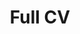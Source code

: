 ---
title: Full CV
layout: redirect
redirect_to: https://www.dropbox.com/s/u0zohd016rrnwbw/mlincoln_cv.pdf?dl=1
---